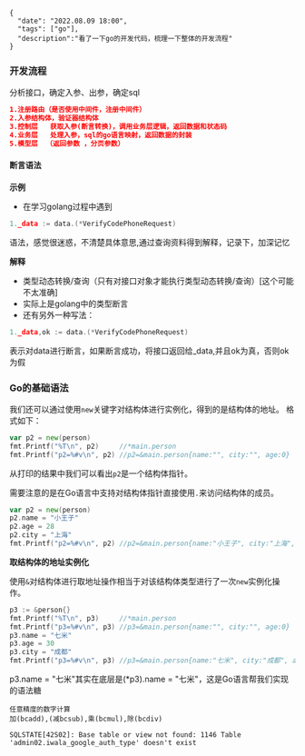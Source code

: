 ```
{
  "date": "2022.08.09 18:00",
  "tags": ["go"],
  "description":"看了一下go的开发代码，梳理一下整体的开发流程"
}
```

### 开发流程

分析接口，确定入参、出参，确定sql

```json
1.注册路由（是否使用中间件，注册中间件）
2.入参结构体，验证器结构体    
3.控制层   获取入参(断言转换)，调用业务层逻辑，返回数据和状态码
4.业务层   处理入参，sql的go语言映射，返回数据的封装
5.模型层  （返回参数 ，分页参数）
```

#### 断言语法

**示例**

- 在学习golang过程中遇到

```go
1._data := data.(*VerifyCodePhoneRequest)
```

语法，感觉很迷惑，不清楚具体意思,通过查询资料得到解释，记录下，加深记忆

**解释**

- 类型动态转换/查询（只有对接口对象才能执行类型动态转换/查询）[这个可能不太准确]
- 实际上是golang中的类型断言
- 还有另外一种写法：

```go
1._data,ok := data.(*VerifyCodePhoneRequest)
```

表示对data进行断言，如果断言成功，将接口返回给_data,并且ok为真，否则ok为假



### Go的基础语法

我们还可以通过使用`new`关键字对结构体进行实例化，得到的是结构体的地址。 格式如下：

```go
var p2 = new(person)
fmt.Printf("%T\n", p2)     //*main.person
fmt.Printf("p2=%#v\n", p2) //p2=&main.person{name:"", city:"", age:0}
```

从打印的结果中我们可以看出`p2`是一个结构体指针。

需要注意的是在Go语言中支持对结构体指针直接使用`.`来访问结构体的成员。

```go
var p2 = new(person)
p2.name = "小王子"
p2.age = 28
p2.city = "上海"
fmt.Printf("p2=%#v\n", p2) //p2=&main.person{name:"小王子", city:"上海", age:28}
```

**取结构体的地址实例化**

使用`&`对结构体进行取地址操作相当于对该结构体类型进行了一次`new`实例化操作。

```go
p3 := &person{}
fmt.Printf("%T\n", p3)     //*main.person
fmt.Printf("p3=%#v\n", p3) //p3=&main.person{name:"", city:"", age:0}
p3.name = "七米"
p3.age = 30
p3.city = "成都"
fmt.Printf("p3=%#v\n", p3) //p3=&main.person{name:"七米", city:"成都", age:30}
```

p3.name = "七米"其实在底层是(*p3).name = "七米"，这是Go语言帮我们实现的语法糖



```
任意精度的数字计算
加(bcadd),(减bcsub),乘(bcmul),除(bcdiv)
```



```
SQLSTATE[42S02]: Base table or view not found: 1146 Table 'admin02.iwala_google_auth_type' doesn't exist
```



